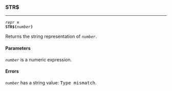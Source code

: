 ### STR$
***
<code><var>repr</var> <b>= STR$(</b><var>number</var><b>)</b></code>

Returns the string representation of <code><var>number</var></code>.

#### Parameters
<code><var>number</var></code> is a numeric expression.

#### Errors
<code><var>number</var></code> has a string value: <samp>Type mismatch</samp>.
